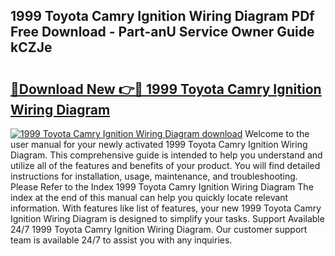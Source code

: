 ## 1999 Toyota Camry Ignition Wiring Diagram PDf Free Download - Part-anU Service Owner Guide kCZJe

# <h2><a href="http://dfjzorv.blite.top/?on=1999+Toyota+Camry+Ignition+Wiring+Diagram">🔗Download New 👉🔴 1999 Toyota Camry Ignition Wiring Diagram</a></h2>

[![1999 Toyota Camry Ignition Wiring Diagram download](https://i.imgur.com/lujVjoI.png)](http://dfjzorv.blite.top/?on=1999+Toyota+Camry+Ignition+Wiring+Diagram)
Welcome to the user manual for your newly activated 1999 Toyota Camry Ignition Wiring Diagram. This comprehensive guide is intended to help you understand and utilize all of the features and benefits of your product. You will find detailed instructions for installation, usage, maintenance, and troubleshooting. Please Refer to the Index 1999 Toyota Camry Ignition Wiring Diagram The index at the end of this manual can help you quickly locate relevant information. With features like list of features, your new 1999 Toyota Camry Ignition Wiring Diagram is designed to simplify your tasks. Support Available 24/7 1999 Toyota Camry Ignition Wiring Diagram. Our customer support team is available 24/7 to assist you with any inquiries.
